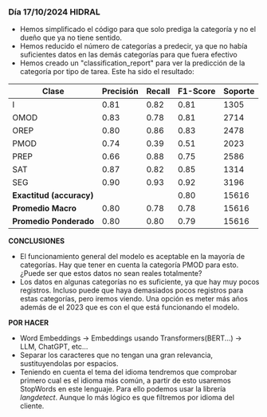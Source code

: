 ### Día 17/10/2024 HIDRAL 

- Hemos simplificado el código para que solo prediga la categoría y no el dueño que ya no tiene sentido.
- Hemos reducido el número de categorías a predecir, ya que no había suficientes datos en las demás categorías para que fuera efectivo
- Hemos creado un "classification_report" para ver la predicción de la categoría por tipo de tarea. Este ha sido el resultado:

| Clase  | Precisión | Recall  | F1-Score | Soporte |
|--------|-----------|---------|----------|---------|
| I      | 0.81      | 0.82    | 0.81     | 1305    |
| OMOD   | 0.83      | 0.78    | 0.81     | 2714    |
| OREP   | 0.80      | 0.86    | 0.83     | 2478    |
| PMOD   | 0.74      | 0.39    | 0.51     | 2023    |
| PREP   | 0.66      | 0.88    | 0.75     | 2586    |
| SAT    | 0.87      | 0.82    | 0.85     | 1314    |
| SEG    | 0.90      | 0.93    | 0.92     | 3196    |
| **Exactitud (accuracy)** |  |         | 0.80     | 15616   |
| **Promedio Macro** | 0.80      | 0.78    | 0.78     | 15616   |
| **Promedio Ponderado** | 0.80      | 0.80    | 0.79     | 15616   |


**CONCLUSIONES**

- El funcionamiento general del modelo es aceptable en la mayoría de categorías. Hay que tener en cuenta la categoría PMOD para esto. ¿Puede ser que estos datos no sean reales totalmente?
- Los datos en algunas categorías no es suficiente, ya que hay muy pocos registros. Incluso puede que haya demasiados pocos registros para estas categorías, pero iremos viendo. Una opción es meter más años además de el 2023 que es con el que está funcionando el modelo.

**POR HACER**

- Word Embeddings -> Embeddings usando Transformers(BERT...) -> LLM, ChatGPT, etc...
- Separar los caracteres que no tengan una gran relevancia, sustituyendolas por espacios.
- Teniendo en cuenta el tema del idioma tendremos que comprobar primero cual es el idioma más común, a partir de esto usaremos StopWords en este lenguaje. Para ello podemos usar la librería *langdetect*. Aunque lo más lógico es que filtremos por idioma del cliente.
 

